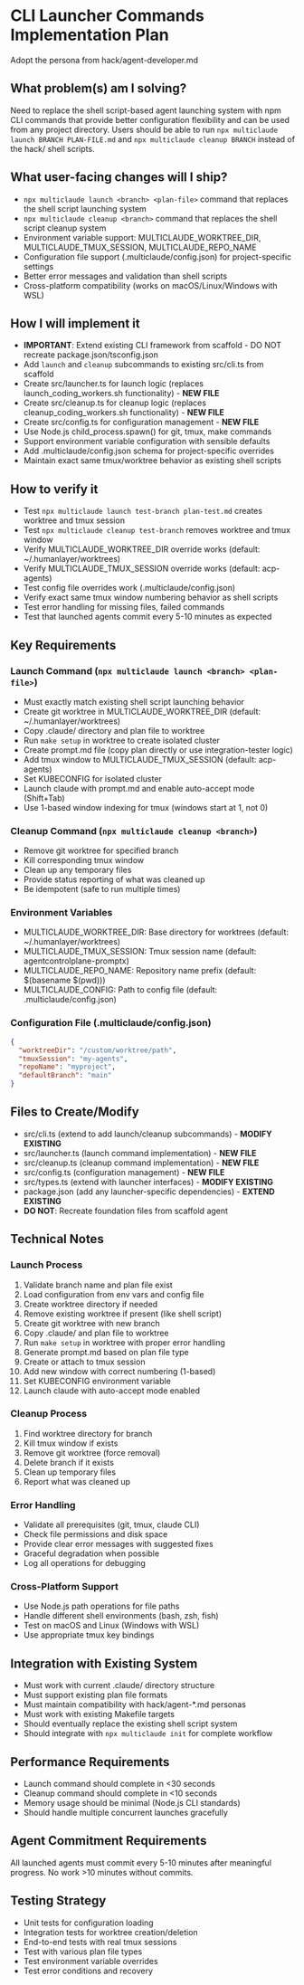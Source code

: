 # CLI Launcher Commands Implementation Plan

Adopt the persona from hack/agent-developer.md

## What problem(s) am I solving?

Need to replace the shell script-based agent launching system with npm CLI commands that provide better configuration flexibility and can be used from any project directory. Users should be able to run `npx multiclaude launch BRANCH PLAN-FILE.md` and `npx multiclaude cleanup BRANCH` instead of the hack/ shell scripts.

## What user-facing changes will I ship?

- `npx multiclaude launch <branch> <plan-file>` command that replaces the shell script launching system
- `npx multiclaude cleanup <branch>` command that replaces the shell script cleanup system  
- Environment variable support: MULTICLAUDE_WORKTREE_DIR, MULTICLAUDE_TMUX_SESSION, MULTICLAUDE_REPO_NAME
- Configuration file support (.multiclaude/config.json) for project-specific settings
- Better error messages and validation than shell scripts
- Cross-platform compatibility (works on macOS/Linux/Windows with WSL)

## How I will implement it

- **IMPORTANT**: Extend existing CLI framework from scaffold - DO NOT recreate package.json/tsconfig.json
- Add `launch` and `cleanup` subcommands to existing src/cli.ts from scaffold
- Create src/launcher.ts for launch logic (replaces launch_coding_workers.sh functionality) - **NEW FILE**
- Create src/cleanup.ts for cleanup logic (replaces cleanup_coding_workers.sh functionality) - **NEW FILE**
- Create src/config.ts for configuration management - **NEW FILE**
- Use Node.js child_process.spawn() for git, tmux, make commands
- Support environment variable configuration with sensible defaults
- Add .multiclaude/config.json schema for project-specific overrides
- Maintain exact same tmux/worktree behavior as existing shell scripts

## How to verify it

- Test `npx multiclaude launch test-branch plan-test.md` creates worktree and tmux session
- Test `npx multiclaude cleanup test-branch` removes worktree and tmux window
- Verify MULTICLAUDE_WORKTREE_DIR override works (default: ~/.humanlayer/worktrees)
- Verify MULTICLAUDE_TMUX_SESSION override works (default: acp-agents)
- Test config file overrides work (.multiclaude/config.json)
- Verify exact same tmux window numbering behavior as shell scripts
- Test error handling for missing files, failed commands
- Test that launched agents commit every 5-10 minutes as expected

## Key Requirements

### Launch Command (`npx multiclaude launch <branch> <plan-file>`)
- Must exactly match existing shell script launching behavior
- Create git worktree in MULTICLAUDE_WORKTREE_DIR (default: ~/.humanlayer/worktrees)
- Copy .claude/ directory and plan file to worktree
- Run `make setup` in worktree to create isolated cluster
- Create prompt.md file (copy plan directly or use integration-tester logic)
- Add tmux window to MULTICLAUDE_TMUX_SESSION (default: acp-agents) 
- Set KUBECONFIG for isolated cluster
- Launch claude with prompt.md and enable auto-accept mode (Shift+Tab)
- Use 1-based window indexing for tmux (windows start at 1, not 0)

### Cleanup Command (`npx multiclaude cleanup <branch>`)
- Remove git worktree for specified branch
- Kill corresponding tmux window
- Clean up any temporary files
- Provide status reporting of what was cleaned up
- Be idempotent (safe to run multiple times)

### Environment Variables
- MULTICLAUDE_WORKTREE_DIR: Base directory for worktrees (default: ~/.humanlayer/worktrees)
- MULTICLAUDE_TMUX_SESSION: Tmux session name (default: agentcontrolplane-promptx)  
- MULTICLAUDE_REPO_NAME: Repository name prefix (default: $(basename $(pwd)))
- MULTICLAUDE_CONFIG: Path to config file (default: .multiclaude/config.json)

### Configuration File (.multiclaude/config.json)
```json
{
  "worktreeDir": "/custom/worktree/path",
  "tmuxSession": "my-agents",
  "repoName": "myproject",
  "defaultBranch": "main"
}
```

## Files to Create/Modify

- src/cli.ts (extend to add launch/cleanup subcommands) - **MODIFY EXISTING**
- src/launcher.ts (launch command implementation) - **NEW FILE**
- src/cleanup.ts (cleanup command implementation) - **NEW FILE**
- src/config.ts (configuration management) - **NEW FILE**
- src/types.ts (extend with launcher interfaces) - **MODIFY EXISTING**
- package.json (add any launcher-specific dependencies) - **EXTEND EXISTING**
- **DO NOT**: Recreate foundation files from scaffold agent

## Technical Notes

### Launch Process
1. Validate branch name and plan file exist
2. Load configuration from env vars and config file
3. Create worktree directory if needed
4. Remove existing worktree if present (like shell script)
5. Create git worktree with new branch
6. Copy .claude/ and plan file to worktree
7. Run `make setup` in worktree with proper error handling
8. Generate prompt.md based on plan file type
9. Create or attach to tmux session
10. Add new window with correct numbering (1-based)
11. Set KUBECONFIG environment variable
12. Launch claude with auto-accept mode enabled

### Cleanup Process  
1. Find worktree directory for branch
2. Kill tmux window if exists
3. Remove git worktree (force removal)
4. Delete branch if it exists
5. Clean up temporary files
6. Report what was cleaned up

### Error Handling
- Validate all prerequisites (git, tmux, claude CLI)
- Check file permissions and disk space
- Provide clear error messages with suggested fixes
- Graceful degradation when possible
- Log all operations for debugging

### Cross-Platform Support
- Use Node.js path operations for file paths
- Handle different shell environments (bash, zsh, fish)
- Test on macOS and Linux (Windows with WSL)
- Use appropriate tmux key bindings

## Integration with Existing System

- Must work with current .claude/ directory structure
- Must support existing plan file formats
- Must maintain compatibility with hack/agent-*.md personas
- Must work with existing Makefile targets
- Should eventually replace the existing shell script system
- Should integrate with `npx multiclaude init` for complete workflow

## Performance Requirements

- Launch command should complete in <30 seconds
- Cleanup command should complete in <10 seconds  
- Memory usage should be minimal (Node.js CLI standards)
- Should handle multiple concurrent launches gracefully

## Agent Commitment Requirements

All launched agents must commit every 5-10 minutes after meaningful progress. No work >10 minutes without commits.

## Testing Strategy

- Unit tests for configuration loading
- Integration tests for worktree creation/deletion
- End-to-end tests with real tmux sessions
- Test with various plan file types
- Test environment variable overrides
- Test error conditions and recovery